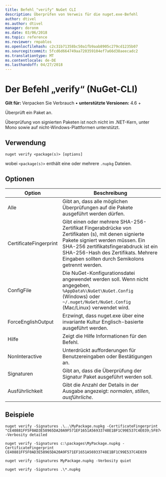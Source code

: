 ```yaml
---
title: Befehl "verify" NuGet CLI
description: Überprüfen von Verweis für die nuget.exe-Befehl
author: dtivel
ms.author: dtivel
manager: doronm
ms.date: 03/06/2018
ms.topic: reference
ms.reviewer: rmpablos
ms.openlocfilehash: c2c31b71358bc50a1fb9aab8905c279cd1235b07
ms.sourcegitcommit: 5fcd6d664749aa720359104ef7a66d38aeecadc2
ms.translationtype: MT
ms.contentlocale: de-DE
ms.lasthandoff: 04/27/2018
---
```

# <a name="verify-command-nuget-cli"></a>Der Befehl „verify“ (NuGet-CLI)

**Gilt für:** Verpacken Sie Verbrauch &bullet; **unterstützte Versionen:** 4.6 +

Überprüft ein Paket an.

Überprüfung von signierten Paketen ist noch nicht im .NET-Kern, unter Mono sowie auf nicht-Windows-Plattformen unterstützt.

## <a name="usage"></a>Verwendung

```cli
nuget verify <package(s)> [options]
```

wobei `<package(s)>` enthält eine oder mehrere `.nupkg` Dateien.

## <a name="options"></a>Optionen

| Option | Beschreibung |
| --- | --- |
| Alle | Gibt an, dass alle möglichen Überprüfungen auf die Pakete ausgeführt werden dürfen. |
| CertificateFingerprint | Gibt einen oder mehrere SHA-256-Zertifikat Fingerabdrücke von Zertifikaten (s), mit denen signierte Pakete signiert werden müssen. Ein SHA-256 zertifikatsfingerabdruck ist ein SHA-256-Hash des Zertifikats. Mehrere Eingaben sollten durch Semikolons getrennt werden. |
| ConfigFile | Die NuGet-Konfigurationsdatei angewendet werden soll. Wenn nicht angegeben, `%AppData%\NuGet\NuGet.Config` (Windows) oder `~/.nuget/NuGet/NuGet.Config` (Mac/Linux) verwendet wird.|
| ForceEnglishOutput | Erzwingt, dass nuget.exe über eine invariante Kultur Englisch-basierte ausgeführt werden. |
| Hilfe | Zeigt die Hilfe Informationen für den Befehl. |
| NonInteractive | Unterdrückt aufforderungen für Benutzereingaben oder Bestätigungen an. |
| Signaturen | Gibt an, dass die Überprüfung der Signatur Paket ausgeführt werden soll. |
| Ausführlichkeit | Gibt die Anzahl der Details in der Ausgabe angezeigt: *normalen*, *stillen*, *ausführliche*. |

## <a name="examples"></a>Beispiele

```cli
nuget verify -Signatures .\..\MyPackage.nupkg -CertificateFingerprint "CE40881FF5F0AD3E58965DA20A9F571EF1651A56933748E1BF1C99E537C4E039;5F874AAF47BCB268A19357364E7FBB09D6BF9E8A93E1229909AC5CAC865802E2" -Verbosity detailed

nuget verify -Signatures c:\packages\MyPackage.nupkg -CertificateFingerprint CE40881FF5F0AD3E58965DA20A9F571EF1651A56933748E1BF1C99E537C4E039

nuget verify -Signatures MyPackage.nupkg -Verbosity quiet

nuget verify -Signatures .\*.nupkg
```